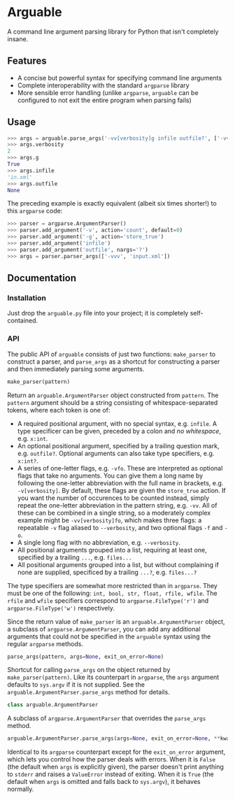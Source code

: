 # Arguable

A command line argument parsing library for Python that isn't completely insane.

## Features

- A concise but powerful syntax for specifying command line arguments
- Complete interoperability with the standard `argparse` library
- More sensible error handling (unlike `argparse`, `arguable` can be configured to not exit the entire program when parsing fails)

## Usage

```python
>>> args = arguable.parse_args('-vv[verbosity]g infile outfile?', ['-vv', '-g', 'in.xml'])
>>> args.verbosity
2
>>> args.g
True
>>> args.infile
'in.xml'
>>> args.outfile
None
```

The preceding example is exactly equivalent (albeit six times shorter!) to this `argparse` code:

```python
>>> parser = argparse.ArgumentParser()
>>> parser.add_argument('-v', action='count', default=0)
>>> parser.add_argument('-g', action='store_true')
>>> parser.add_argument('infile')
>>> parser.add_argument('outfile', nargs='?')
>>> args = parser.parser_args(['-vvv', 'input.xml'])
```

## Documentation

### Installation

Just drop the `arguable.py` file into your project; it is completely self-contained.

### API

The public API of `arguable` consists of just two functions: `make_parser` to construct a parser, and `parse_args` as a shortcut for constructing a parser and then immediately parsing some arguments.

```python
make_parser(pattern)
```

Return an `arguable.ArgumentParser` object constructed from `pattern`.  The `pattern` argument should be a string consisting of whitespace-separated tokens, where each token is one of:

- A required positional argument, with no special syntax, e.g. `infile`. A type specificer can be given, preceded by a colon and *no whitespace*, e.g. `x:int`.
- An optional positional argument, specified by a trailing question mark, e.g. `outfile?`. Optional arguments can also take type specifiers, e.g. `x:int?`.
- A series of one-letter flags, e.g. `-vfo`. These are interpreted as optional flags that take no arguments. You can give them a long name by following the one-letter abbreviation with the full name in brackets, e.g. `-v[verbosity]`. By default, these flags are given the `store_true` action. If you want the number of occurences to be counted instead, simply repeat the one-letter abbreviation in the pattern string, e.g. `-vv`. All of these can be combined in a single string, so a moderately complex example might be `-vv[verbosity]fo`, which makes three flags: a repeatable `-v` flag aliased to `--verbosity`, and two optional flags `-f` and `-o`.
- A single long flag with no abbreviation, e.g. `--verbosity`.
- All positional arguments grouped into a list, requiring at least one, specified by a trailing `...`, e.g. `files...`
- All positional arguments grouped into a list, but without complaining if none are supplied, specificed by a trailing `...?`, e.g. `files...?`

The type specifiers are somewhat more restricted than in `argparse`. They must be one of the following: `int, bool, str, float, rfile, wfile`. The `rfile` and `wfile` specifiers correspond to `argparse.FileType('r')` and `argparse.FileType('w')` respectively.

Since the return value of `make_parser` is an `arguable.ArgumentParser` object, a subclass of `argparse.ArgumentParser`, you can add any additional arguments that could not be specified in the `arguable` syntax using the regular `argparse` methods.

```python
parse_args(pattern, args=None, exit_on_error=None)
```

Shortcut for calling `parse_args` on the object returned by `make_parser(pattern)`. Like its counterpart in `argparse`, the `args` argument defaults to `sys.argv` if it is not supplied. See the `arguable.ArgumentParser.parse_args` method for details.

```python
class arguable.ArgumentParser
```

A subclass of `argparse.ArgumentParser` that overrides the `parse_args` method.

```python
arguable.ArgumentParser.parse_args(args=None, exit_on_error=None, **kwargs)
```

Identical to its `argparse` counterpart except for the `exit_on_error` argument, which lets you control how the parser deals with errors. When it is `False` (the default when `args` is explicitly given), the parser doesn't print anything to `stderr` and raises a `ValueError` instead of exiting. When it is `True` (the default when `args` is omitted and falls back to `sys.argv`), it behaves normally.